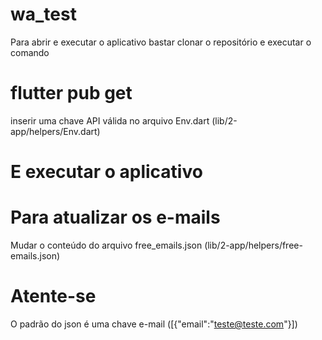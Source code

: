 # wa_test
Para abrir e executar o aplicativo bastar clonar o repositório e executar o comando  
# flutter pub get
inserir uma chave API válida no arquivo Env.dart (lib/2-app/helpers/Env.dart)
# E executar o aplicativo
  
  
# Para atualizar os e-mails
Mudar o conteúdo do arquivo free_emails.json (lib/2-app/helpers/free-emails.json)  
# Atente-se
O padrão do json é uma chave e-mail ([{"email":"teste@teste.com"}])